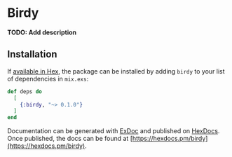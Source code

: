 # Birdy

**TODO: Add description**

## Installation

If [available in Hex](https://hex.pm/docs/publish), the package can be installed
by adding `birdy` to your list of dependencies in `mix.exs`:

```elixir
def deps do
  [
    {:birdy, "~> 0.1.0"}
  ]
end
```

Documentation can be generated with [ExDoc](https://github.com/elixir-lang/ex_doc)
and published on [HexDocs](https://hexdocs.pm). Once published, the docs can
be found at [https://hexdocs.pm/birdy](https://hexdocs.pm/birdy).

